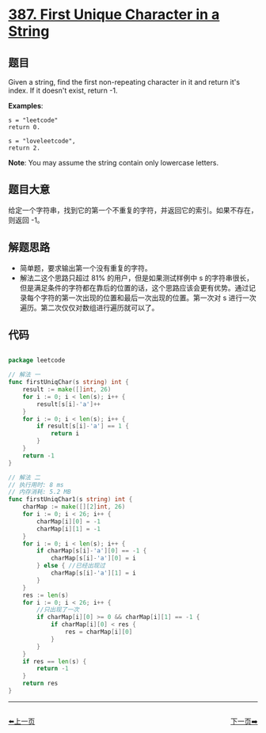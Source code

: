 # [387. First Unique Character in a String](https://leetcode.com/problems/first-unique-character-in-a-string/)

## 题目

Given a string, find the first non-repeating character in it and return it's index. If it doesn't exist, return -1.

**Examples**:

    s = "leetcode"
    return 0.
    
    s = "loveleetcode",
    return 2.

**Note**: You may assume the string contain only lowercase letters.



## 题目大意

给定一个字符串，找到它的第一个不重复的字符，并返回它的索引。如果不存在，则返回 -1。


## 解题思路

- 简单题，要求输出第一个没有重复的字符。
- 解法二这个思路只超过 81% 的用户，但是如果测试样例中 s 的字符串很长，但是满足条件的字符都在靠后的位置的话，这个思路应该会更有优势。通过记录每个字符的第一次出现的位置和最后一次出现的位置。第一次对 s 进行一次遍历。第二次仅仅对数组进行遍历就可以了。


## 代码

```go

package leetcode

// 解法 一
func firstUniqChar(s string) int {
	result := make([]int, 26)
	for i := 0; i < len(s); i++ {
		result[s[i]-'a']++
	}
	for i := 0; i < len(s); i++ {
		if result[s[i]-'a'] == 1 {
			return i
		}
	}
	return -1
}

// 解法 二
// 执行用时: 8 ms
// 内存消耗: 5.2 MB
func firstUniqChar1(s string) int {
	charMap := make([][2]int, 26)
	for i := 0; i < 26; i++ {
		charMap[i][0] = -1
		charMap[i][1] = -1
	}
	for i := 0; i < len(s); i++ {
		if charMap[s[i]-'a'][0] == -1 {
			charMap[s[i]-'a'][0] = i
		} else { //已经出现过
			charMap[s[i]-'a'][1] = i
		}
	}
	res := len(s)
	for i := 0; i < 26; i++ {
		//只出现了一次
		if charMap[i][0] >= 0 && charMap[i][1] == -1 {
			if charMap[i][0] < res {
				res = charMap[i][0]
			}
		}
	}
	if res == len(s) {
		return -1
	}
	return res
}

```


----------------------------------------------
<div style="display: flex;justify-content: space-between;align-items: center;">
<p><a href="https://books.halfrost.com/leetcode/ChapterFour/0300~0399/0386.Lexicographical-Numbers/">⬅️上一页</a></p>
<p><a href="https://books.halfrost.com/leetcode/ChapterFour/0300~0399/0389.Find-the-Difference/">下一页➡️</a></p>
</div>
